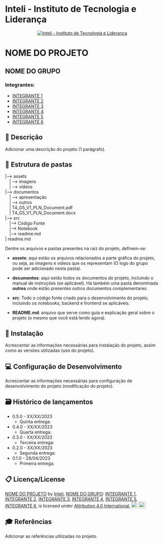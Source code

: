 # Inteli - Instituto de Tecnologia e Liderança 

<p align="center">
<a href= "https://www.inteli.edu.br/"><img src="https://s3.amazonaws.com/gupy5/production/companies/26702/career/63484/images/2022-04-28_16-56_logo.png" alt="Inteli - Instituto de Tecnologia e Liderança" border="0"></a>
</p>

# NOME DO PROJETO

## NOME DO GRUPO

### Integrantes: 
- <a href="#">INTEGRANTE 1</a>
- <a href="#">INTEGRANTE 2</a>
- <a href="#">INTEGRANTE 3</a>
- <a href="#">INTEGRANTE 4</a>
- <a href="#">INTEGRANTE 5</a>
- <a href="#">INTEGRANTE 6</a>

## 📝 Descrição

Adicionar uma descrição do projeto (1 parágrafo).

## 📁 Estrutura de pastas

|--> assets<br>
  &emsp;| --> imagens <br>
  &emsp;| --> vídeos <br>
|--> documentos<br>
  &emsp;| --> apresentação <br>
  &emsp;| --> outros <br>
  &emsp;| T4_G5_V1_PLN_Document.pdf<br>
  &emsp;| T4_G5_V1_PLN_Document.docx<br>
|--> src<br>
  &emsp;|--> Código Fonte<br>
  &emsp;|--> Notebook<br>
  &emsp;|--> readme.md<br>
| readme.md<br>

Dentre os arquivos e pastas presentes na raiz do projeto, definem-se:

- <b>assets</b>: aqui estão os arquivos relacionados a parte gráfica do projeto, ou seja, as imagens e vídeos que os representam (O logo do grupo pode ser adicionado nesta pasta).

- <b>documentos</b>: aqui estão todos os documentos do projeto, incluindo o manual de instruções (se aplicável). Há também uma pasta denominada <b>outros</b> onde estão presentes outros documentos complementares.

- <b>src</b>: Todo o código fonte criado para o desenvolvimento do projeto, incluindo os notebooks, backend e frontend se aplicáveis.

- <b>README.md</b>: arquivo que serve como guia e explicação geral sobre o projeto (o mesmo que você está lendo agora).

## 🔧 Instalação

Acrescentar as informações necessárias para instalação do projeto, assim como as versões utilizadas (uso do projeto).


## 💻 Configuração de Desenvolvimento

Acrescentar as informações necessárias para configuração de desenvolvimento do projeto (modificação do projeto).


## 🗃 Histórico de lançamentos

* 0.5.0 - XX/XX/2023
    * Quinta entrega:
* 0.4.0 - XX/XX/2023
    * Quarta entrega:
* 0.3.0 - XX/XX/2023
    * Terceira entrega:
* 0.2.0 - XX/XX/2023
    * Segunda entrega:
* 0.1.0 - 28/04/2023
    * Primeira entrega:

	
## 📋 Licença/License

<p xmlns:cc="http://creativecommons.org/ns#" xmlns:dct="http://purl.org/dc/terms/"><a property="dct:title" rel="cc:attributionURL" href="https://github.com/2023M6T4-Inteli">NOME DO PROJETO</a> by <a rel="cc:attributionURL dct:creator" property="cc:attributionName" href="https://github.com/InteliProjects">Inteli</a>, <a rel="cc:attributionURL dct:creator" property="cc:attributionName" href="https://github.com/2023M6T4-Inteli/Projeto5">NOME DO GRUPO</a>: <a href="#">INTEGRANTE 1</a>,  <a href="#">INTEGRANTE 2</a>,  <a href="#">INTEGRANTE 3</a>,  <a href="#">INTEGRANTE 4</a>,  <a href="#">INTEGRANTE 5</a>,  <a href="#">INTEGRANTE 6</a>,
is licensed under <a href="http://creativecommons.org/licenses/by/4.0/?ref=chooser-v1" target="_blank" rel="license noopener noreferrer" style="display:inline-block;">Attribution 4.0 International <img style="height:22px!important;margin-left:3px;vertical-align:text-bottom;" src="https://mirrors.creativecommons.org/presskit/icons/cc.svg?ref=chooser-v1"><img style="height:22px!important;margin-left:3px;vertical-align:text-bottom;" src="https://mirrors.creativecommons.org/presskit/icons/by.svg?ref=chooser-v1"></a></p>


## 🎓 Referências

Adicionar as referências utilizadas no projeto.

